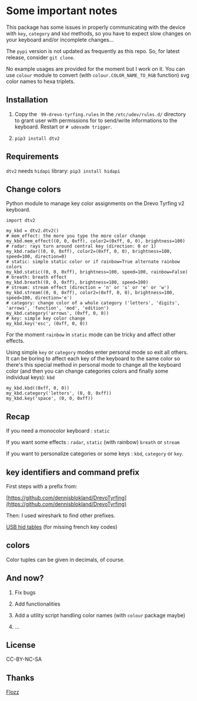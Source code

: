 # Some important notes

This package has some issues in properly communicating with the
device with `key`, `category` and `kbd` methods, so you have to
expect slow changes on your keyboard and/or incomplete changes...

The `pypi` version is not updated as frequently as this repo. So,
for latest release, consider `git clone`.

No example usages are provided for the moment but I work on it. You
can use `colour` module to convert (with `colour.COLOR_NAME_TO_RGB`
function) svg color names to hexa triplets.

## Installation

1. Copy the ` 99-drevo-tyrfing.rules` in the `/etc/udev/rules.d/`
   directory to grant user with permissions for to send/write
   informations to the keyboard. Restart or `# udevadm trigger`.

2. `pip3 install dtv2`

## Requirements

`dtv2` needs `hidapi` library: `pip3 install hidapi`


## Change colors

Python module to manage key color assignments on the Drevo Tyrfing
v2 keyboard.


``` python3
import dtv2

my_kbd = dtv2.dtv2()
# mem_effect: the more you type the more color change
my_kbd.mem_effect((0, 0, 0xff), color2=(0xff, 0, 0), brightness=100)
# radar: rays turn around central key (direction: 0 or 1)
my_kbd.radar((0, 0, 0xff), color2=(0xff, 0, 0), brightness=100, speed=100, direction=0)
# static: simple static color or if rainbow=True alternate rainbow colors
my_kbd.static((0, 0, 0xff), brightness=100, speed=100, rainbow=False)
# breath: breath effect
my_kbd.breath((0, 0, 0xff), brightness=100, speed=100)
# stream: stream effect (direction = 'n' or 's' or 'e' or 'w')
my_kbd.stream((0, 0, 0xff), color2=(0xff, 0, 0), brightness=100, speed=100, direction='e')
# category: change color of a whole category ('letters', 'digits', 'arrows', 'function', 'mod', 'edition')
my_kbd.category('arrows', (0xff, 0, 0))
# key: simple key color change
my_kbd.key('esc', (0xff, 0, 0))
```


For the moment `rainbow` in `static` mode can be tricky and affect
other effects.

Using simple `key` or `category` modes enter personal mode so exit
all others. It can be boring to affect each key of the keyboard to
the same color so there's this special method in personal mode to
change all the keyboard color (and then you can change categories colors and finally some individual keys): `kbd`

``` python3
my_kbd.kbd((0xff, 0, 0))
my_kbd.category('letters', (0, 0, 0xff))
my_kbd.key('space', (0, 0, 0xff))
```

## Recap

If you need a monocolor keyboard : `static`

If you want some effects : `radar`, `static` (with rainbow)
`breath` or `stream`

If you want to personalize categories or some keys : `kbd`, `category` or `key`.


## key identifiers and command prefix

First steps with a prefix from:

[https://github.com/dennisblokland/DrevoTyrfing](https://github.com/dennisblokland/DrevoTyrfing)

Then: I used wireshark to find other prefixes.

[USB hid tables](https://www.usb.org/sites/default/files/documents/hut1_12v2.pdf) (for missing french key codes) 

## colors

Color tuples can be given in decimals, of course.


## And now?

1. Fix bugs

2. Add functionalities

3. Add a utility script handling color names (with `colour` package maybe)

4. ...

## License

CC-BY-NC-SA

## Thanks

[Flozz](https://github.com/flozz)

